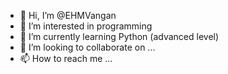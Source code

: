 - 👋 Hi, I’m @EHMVangan
- 👀 I’m interested in programming
- 🌱 I’m currently learning Python (advanced level)
- 💞️ I’m looking to collaborate on ...
- 📫 How to reach me ...

<!---
EHMVangan/EHMVangan is a ✨ special ✨ repository because its `README.md` (this file) appears on your GitHub profile.
You can click the Preview link to take a look at your changes.
--->
